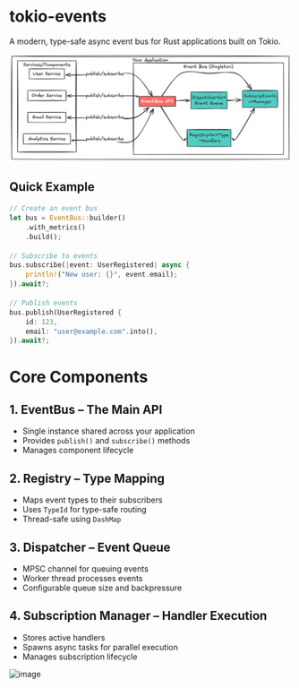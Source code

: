 # tokio-events

A modern, type-safe async event bus for Rust applications built on Tokio.

![image](https://github.com/abhiyana/tokio-events/blob/main/docs/eventhighlevel.png)

## Quick Example

```rust
// Create an event bus
let bus = EventBus::builder()
    .with_metrics()
    .build();

// Subscribe to events
bus.subscribe(|event: UserRegistered| async {
    println!("New user: {}", event.email);
}).await?;

// Publish events
bus.publish(UserRegistered {
    id: 123,
    email: "user@example.com".into(),
}).await?;
```

# Core Components

## 1. EventBus – The Main API
- Single instance shared across your application  
- Provides `publish()` and `subscribe()` methods  
- Manages component lifecycle  

## 2. Registry – Type Mapping
- Maps event types to their subscribers  
- Uses `TypeId` for type-safe routing  
- Thread-safe using `DashMap`  

## 3. Dispatcher – Event Queue
- MPSC channel for queuing events  
- Worker thread processes events  
- Configurable queue size and backpressure  

## 4. Subscription Manager – Handler Execution
- Stores active handlers  
- Spawns async tasks for parallel execution  
- Manages subscription lifecycle  



![image](https://github.com/user-attachments/assets/174c8603-747a-4014-96e7-0d9f04780cc8)
